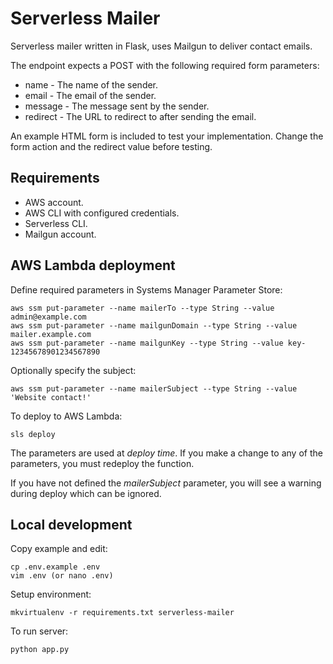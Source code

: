 # Serverless Mailer

Serverless mailer written in Flask, uses Mailgun to deliver contact emails.

The endpoint expects a POST with the following required form parameters:

- name - The name of the sender.
- email - The email of the sender.
- message - The message sent by the sender.
- redirect - The URL to redirect to after sending the email.

An example HTML form is included to test your implementation. Change the form action and the redirect value before testing.

## Requirements

- AWS account.
- AWS CLI with configured credentials.
- Serverless CLI.
- Mailgun account.

## AWS Lambda deployment

Define required parameters in Systems Manager Parameter Store:

    aws ssm put-parameter --name mailerTo --type String --value admin@example.com
    aws ssm put-parameter --name mailgunDomain --type String --value mailer.example.com
    aws ssm put-parameter --name mailgunKey --type String --value key-12345678901234567890

Optionally specify the subject:

    aws ssm put-parameter --name mailerSubject --type String --value 'Website contact!'

To deploy to AWS Lambda:

    sls deploy

The parameters are used at _deploy time_. If you make a change to any of the parameters, you must redeploy the function.

If you have not defined the _mailerSubject_ parameter, you will see a warning during deploy which can be ignored.

## Local development

Copy example and edit:

    cp .env.example .env
    vim .env (or nano .env)

Setup environment:

    mkvirtualenv -r requirements.txt serverless-mailer

To run server:

    python app.py
